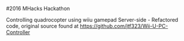#2016 MHacks Hackathon

Controlling quadrocopter using wiiu gamepad
Server-side - Refactored code, original source found at https://github.com/jtf323/Wii-U-PC-Controller
